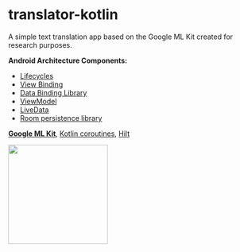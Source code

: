# translator-kotlin
A simple text translation app based on the Google ML Kit created for research purposes.

**Android Architecture Components:**
* [Lifecycles](https://developer.android.com/topic/libraries/architecture/lifecycle)
* [View Binding](https://developer.android.com/topic/libraries/view-binding)
* [Data Binding Library](https://developer.android.com/topic/libraries/data-binding)
* [ViewModel](https://developer.android.com/topic/libraries/architecture/viewmodel)
* [LiveData](https://developer.android.com/topic/libraries/architecture/livedata)
* [Room persistence library](https://developer.android.com/training/data-storage/room)

[**Google ML Kit**](https://developers.google.com/ml-kit/language/translation),
[Kotlin coroutines](https://developer.android.com/kotlin/coroutines),
[Hilt](https://developer.android.com/training/dependency-injection/hilt-android)

<img src="app.gif" width="200px">
